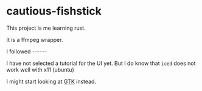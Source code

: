 # cautious-fishstick
This project is me learning rust.

It is a ffmpeg wrapper.

I followed ------

I have not selected a tutorial for the UI yet. But I do know that `iced` does not work well with x11 (ubuntu)

I might start looking at [GTK](www.youtube.com/watch?v=XOJWOpn33zY) instead.
